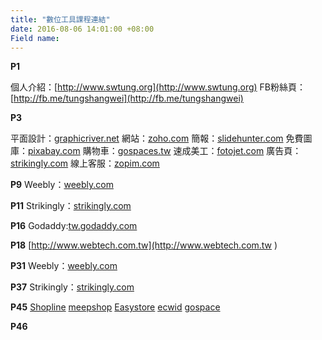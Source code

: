 ```yaml
---
title: "數位工具課程連結"
date: 2016-08-06 14:01:00 +08:00
Field name: 
---
```


**P1**

個人介紹：[http://www.swtung.org](http://www.swtung.org)
FB粉絲頁：[http://fb.me/tungshangwei](http://fb.me/tungshangwei)

**P3**

平面設計：[graphicriver.net](http://graphicriver.net)
網站：[zoho.com](https://www.zoho.com/sites/)
簡報：[slidehunter.com](http://www.slidehunter.com)
免費圖庫：[pixabay.com](http://www.pixabay.com)
購物車：[gospaces.tw](https://gospaces.tw)
速成美工：[fotojet.com](https://www.fotojet.com)
廣告頁：[strikingly.com](https://www.strikingly.com)
線上客服：[zopim.com](https://www.zopim.com)

**P9**
Weebly：[weebly.com](https://www.weebly.com)

**P11**
Strikingly：[strikingly.com](https://www.strikingly.com)

**P16**
Godaddy:[tw.godaddy.com](https://tw.godaddy.com)

**P18**
[http://www.webtech.com.tw](http://www.webtech.com.tw )

**P31**
Weebly：[weebly.com](https://www.weebly.com)

**P37**
Strikingly：[strikingly.com](https://www.strikingly.com)

**P45**
[Shopline](https://shopline.tw)
[meepshop](https://www.meepshop.com)
[Easystore](https://www.easystore.co)
[ecwid](https://www.ecwid.com)
[gospace](https://gospaces.tw)

**P46**




